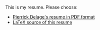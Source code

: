 This is my resume. Please choose:

* [Pierrick Delage's resume in PDF format](https://github.com/prkince/resume_prk/raw/master/resume_prk.pdf)
* [LaTeX source of this resume](https://github.com/prkince/resume_prk/blob/master/resume_prk.tex)
